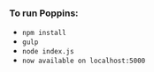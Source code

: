### To run Poppins:

- ```npm install```
- ```gulp```
- ```node index.js```
- ```now available on localhost:5000```
